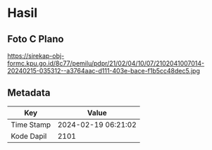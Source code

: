 # Hasil

## Foto C Plano

https://sirekap-obj-formc.kpu.go.id/8c77/pemilu/pdpr/21/02/04/10/07/2102041007014-20240215-035312--a3764aac-d111-403e-bace-f1b5cc48dec5.jpg


## Metadata

| Key        | Value               |
| ---------- | ------------------- |
| Time Stamp | 2024-02-19 06:21:02 |
| Kode Dapil | 2101                |



